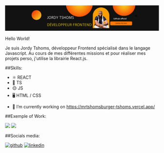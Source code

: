 ![I'm a frontend developer](banner-orange-github.jpg)

Hello World! 

Je suis Jordy Tshoms, développeur Frontend spécialisé dans le langage Javascript. 
Au cours de mes différentes missions et pour réaliser mes projets perso, j'utilise la librairie React.js.

##Skills: 

* ⚛️ REACT
* 🔵 TS
* 🟡 JS
* 🖥️ HTML / CSS

- 🔭 I’m currently working on https://mrtshomsburger-tshoms.vercel.app/ 



##Exemple of Work:

<img src="https://media.licdn.com/dms/image/D4E2DAQHPkt5dEIYpVA/profile-treasury-image-shrink_800_800/0/1691363332945?e=1700751600&v=beta&t=DUnSdIC-iId7MRl4LPo5sqYhTK5qe2oxGWpkc6UMShU" width="256" /> <img src="https://media.licdn.com/dms/image/D4D2DAQHoWG2ZhN0QMg/profile-treasury-image-shrink_800_800/0/1691422408976?e=1700751600&v=beta&t=Xm2Z6cKsH2mH41vXcxPdP863TSNV4leNFaqrWqVe-10" width="256" /> 


##Socials media:

[<img src='https://cdn.jsdelivr.net/npm/simple-icons@3.0.1/icons/github.svg' alt='github' height='40'>](https://github.com/Tshoms)    [<img src='https://cdn.jsdelivr.net/npm/simple-icons@3.0.1/icons/linkedin.svg' alt='linkedin' height='40'>](https://www.linkedin.com/in/jordy-tshoms-6b27521a2/)  

